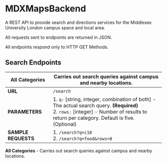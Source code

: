 # MDXMapsBackend
A REST API to provide search and directions services for the Middlesex University London campus space and local area.

All requests sent to endpoints are returned in JSON.

All endpoints respond only to HTTP GET Methods.

## Search Endpoints

**All Categories** | Carries out search queries against campus and nearby locations.
------------ | -------------
**URL** | `/search`
**PARAMETERS** | 1. `q:` [string, integer, combination of both] - The actual search query. **(Required)** <br/> 2. `rows:` [integer] - Number of results to return per category. Default is five. (Optional)
**SAMPLE REQUESTS** | 1. `/search?q=c10` <br/> 2. `/search?q=food&rows=8`

**All Categories** - Carries out search queries against campus and nearby locations.











